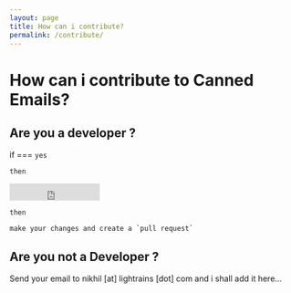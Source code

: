 ```yaml
---
layout: page
title: How can i contribute?
permalink: /contribute/
---
```


# How can i contribute to Canned Emails?

## Are you a developer ?

if === `yes`

  `then`

  <iframe src="https://ghbtns.com/github-btn.html?user=niksmac&repo=Canned-Emails&type=fork&count=true&size=large" frameborder="0" scrolling="0" width="158px" height="30px"></iframe>

  `then`

    make your changes and create a `pull request`

## Are you not a Developer ?

Send your email to nikhil [at] lightrains [dot] com and i shall add it here...
